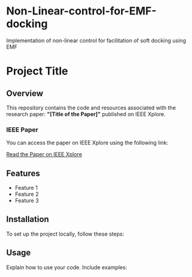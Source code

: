 # Non-Linear-control-for-EMF-docking
Implementation of non-linear control for facilitation of soft docking using EMF


# Project Title

## Overview
This repository contains the code and resources associated with the research paper: **"[Title of the Paper]"** published on IEEE Xplore.

### IEEE Paper
You can access the paper on IEEE Xplore using the following link:

[Read the Paper on IEEE Xplore](https://ieeexplore.ieee.org/document/6550957)

## Features
- Feature 1
- Feature 2
- Feature 3

## Installation
To set up the project locally, follow these steps:


## Usage
Explain how to use your code. Include examples:

